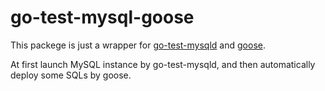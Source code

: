 # go-test-mysql-goose

This packege is just a wrapper for [go-test-mysqld](https://github.com/lestrrat/go-test-mysqld) and [goose](https://bitbucket.org/liamstask/goose).

At first launch MySQL instance by go-test-mysqld, and then automatically deploy some SQLs by goose.
